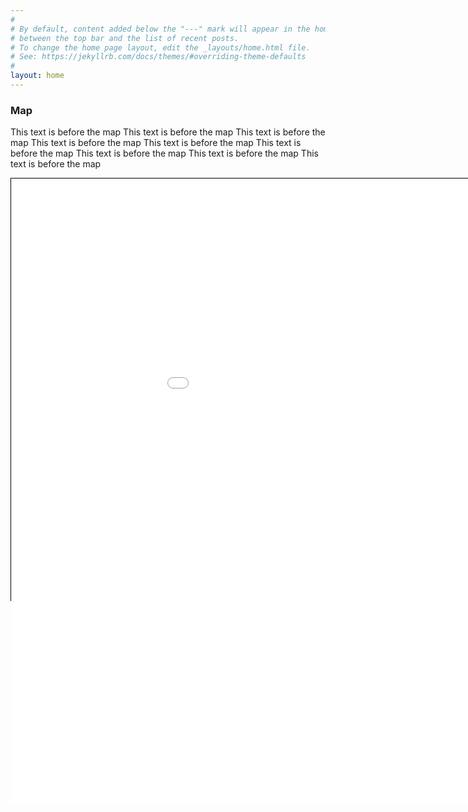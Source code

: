 ```yaml
---
#
# By default, content added below the "---" mark will appear in the home page
# between the top bar and the list of recent posts.
# To change the home page layout, edit the _layouts/home.html file.
# See: https://jekyllrb.com/docs/themes/#overriding-theme-defaults
#
layout: home
---
```



### Map
<style>
.map-container {
    position: relative;
    width: 1050px;
    height: 675px;
    overflow: visible;
    border: 1px solid black;
    margin: auto;
}
.map-frame{
    position: relative;
    /*
    This height value is a bit of a hack!
    It is there to let the search box overflow into the post
    Not sure what the correct thing to do in this case is
    */
    height: 1000px;
    width: 1100px;
    overflow: visible;
    margin: auto;
    border: 0;
}
</style>

This text is before the map
This text is before the map
This text is before the map
This text is before the map
This text is before the map
This text is before the map
This text is before the map
This text is before the map
This text is before the map
<p>
<div class="map-container">
<iframe class="map-frame" src="{{ 'map.html' | prepend: site.baseurl}}" allow="fullscreen">
</iframe>
</div>
</p>
*   **Rt** denotes the instantaneous reproduction number: how many secondary cases a single primary case will result in on average. If Rt is larger than 1 then size of the Covid-19 pandemic is increasing exponentially. 
*   **Case Projections (Per 100k)** denotes the predicted number of new infections over the next week in a local authority normalised by population size, as inferred from our model.
*   **P(Rt>1)** denotes the probability that Rt is larger than 1 given the observed case counts, as inferred from our model. 
This text is after the map
